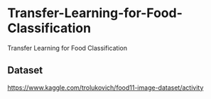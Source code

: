 # Transfer-Learning-for-Food-Classification
Transfer Learning for Food Classification
## Dataset 
https://www.kaggle.com/trolukovich/food11-image-dataset/activity
